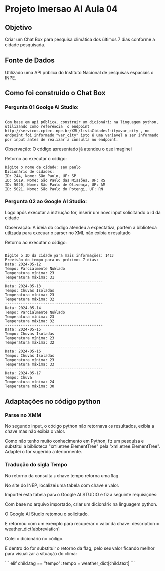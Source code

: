 # Projeto Imersao AI Aula 04

## Objetivo 
Criar um Chat Box para pesquisa climática dos últimos 7 dias conforme a cidade pesquisada.

## Fonte de Dados 
Utilizado uma API pública do Instituto Nacional de pesquisas espaciais o INPE.

## Como foi construido o Chat Box

### Pergunta 01 Goolge AI Studio: 

```

Com base em api pública, construir um dicionário na linguagem python, utilizando como referência  o endpoint http://servicos.cptec.inpe.br/XML/listaCidades?city=var_city , no endpoint foi informado "var_city" isto é uma variavel a ser informado por input antes de realizar a consulta no endpoint.
```

<p>Observação: O código apresentado já atendeu o que imaginei</p>

<p>Retorno ao executar o código:</p>

```
Digite o nome da cidade: sao paulo
Dicionário de cidades:
ID: 244, Nome: São Paulo, UF: SP
ID: 5019, Nome: São Paulo das Missões, UF: RS
ID: 5020, Nome: São Paulo de Olivença, UF: AM
ID: 5021, Nome: São Paulo do Potengi, UF: RN
```


### Pergunta 02 ao Google AI Studio:

<p>Logo após executar a instrução for, inserir um novo input solicitando o id da cidade</p>

<p>Observação: A ideia do codigo atendeu a expectativa, portém a biblioteca utlizada para execuar o parser no XML não exibia o resultado</p>

<p>Retorno ao executar o código: </p>

```

Digite o ID da cidade para mais informações: 1433
Previsão do tempo para os próximos 7 dias:
Data: 2024-05-12
Tempo: Parcialmente Nublado
Temperatura mínima: 23
Temperatura máxima: 31
--------------------------------------------
Data: 2024-05-13
Tempo: Chuvas Isoladas
Temperatura mínima: 23
Temperatura máxima: 32
--------------------------------------------
Data: 2024-05-14
Tempo: Parcialmente Nublado
Temperatura mínima: 23
Temperatura máxima: 32
--------------------------------------------
Data: 2024-05-15
Tempo: Chuvas Isoladas
Temperatura mínima: 23
Temperatura máxima: 32
--------------------------------------------
Data: 2024-05-16
Tempo: Chuvas Isoladas
Temperatura mínima: 23
Temperatura máxima: 33
--------------------------------------------
Data: 2024-05-17
Tempo: Chuva
Temperatura mínima: 24
Temperatura máxima: 30
```


## Adaptações no código python

### Parse no XMM

<p>No segundo input, o código python não retornava os resultados, exibia a chave mas não exibia o valor.</p>
<p>Como não tenho muito conhecimento em Python, fiz um pesquisa e substitui a biblioteca "xml.etree.ElementTree" pela "xml.etree.ElementTree". Adaptei o for sugerido anteriormente.</p>


### Tradução do sigla Tempo

<p>No retorno da consulta a chave tempo retorna uma flag.</p>
<p>No site do INEP, localizei uma tabela com chave e valor.</p>
<p>Importei esta tabela para o Google AI STUDIO e fiz a seguinte requisições:</p>
<p>Com base no arquivo importado, criar um dicionário na linguagem python.</p>
<p>O Google AI Studio retornou o solicitado.</p>
<p>E retornou com um exemplo para recuperar o valor da chave: description = weather_dict[abbreviation]</p>
<p>Colei o dicionário no código.</p>
<p>E dentro do for substituir o retorno da flag, pelo seu valor ficando melhor para visualizar a situação do clima:</p>
```
elif child.tag == "tempo":
  tempo = weather_dict[child.text]
```



